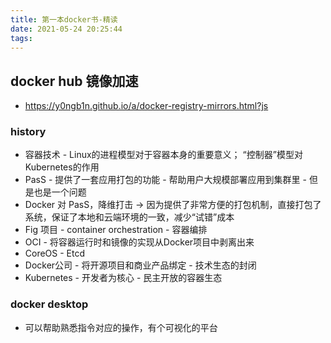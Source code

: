 ```yaml
---
title: 第一本docker书-精读
date: 2021-05-24 20:25:44
tags:
---
```


## docker hub 镜像加速
- https://y0ngb1n.github.io/a/docker-registry-mirrors.html?js

### history

- 容器技术 - Linux的进程模型对于容器本身的重要意义； “控制器”模型对Kubernetes的作用
- PasS - 提供了一套应用打包的功能 - 帮助用户大规模部署应用到集群里 - 但是也是一个问题
- Docker 对 PasS，降维打击 -> 因为提供了非常方便的打包机制，直接打包了系统，保证了本地和云端环境的一致，减少“试错”成本
- Fig 项目 - container orchestration - 容器编排
- OCI -  将容器运行时和镜像的实现从Docker项目中剥离出来
- CoreOS - Etcd
- Docker公司 - 将开源项目和商业产品绑定 - 技术生态的封闭
- Kubernetes - 开发者为核心 - 民主开放的容器生态

### docker desktop
- 可以帮助熟悉指令对应的操作，有个可视化的平台